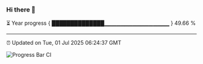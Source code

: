 ### Hi there 👋

⏳ Year progress { ██████████████▁▁▁▁▁▁▁▁▁▁▁▁▁▁▁▁ } 49.66 %

---

⏰ Updated on Tue, 01 Jul 2025 06:24:37 GMT

![Progress Bar CI](https://github.com/liununu/liununu/workflows/Progress%20Bar%20CI/badge.svg)

